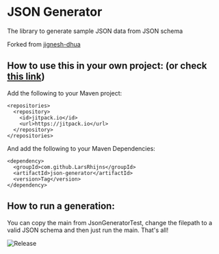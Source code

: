 # JSON Generator
The library to generate sample JSON data from JSON schema

Forked from [jignesh-dhua](https://github.com/jignesh-dhua/json-generator)

## How to use this in your own project: (or check [this link](https://jitpack.io/#LarsRhijns/json-generator/v1.0))
Add the following to your Maven project:
```
<repositories>
  <repository>
    <id>jitpack.io</id>
    <url>https://jitpack.io</url>
  </repository>
</repositories>
```

And add the following to your Maven Dependencies:
```
<dependency>
  <groupId>com.github.LarsRhijns</groupId>
  <artifactId>json-generator</artifactId>
  <version>Tag</version>
</dependency>
```

## How to run a generation:
You can copy the main from JsonGeneratorTest, change the filepath to a valid JSON schema and then just run the main. That's all!


![Release](https://jitpack.io/v/LarsRhijns/json-generator.svg)
